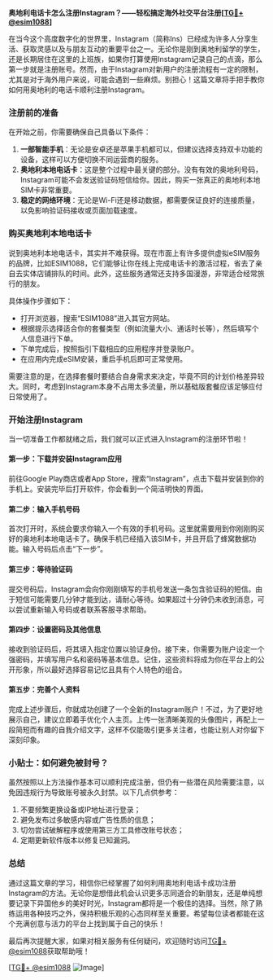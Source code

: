 **奥地利电话卡怎么注册Instagram？——轻松搞定海外社交平台注册[[TG💪+ @esim1088](https://t.me/s/esim1088)]**

在当今这个高度数字化的世界里，Instagram（简称Ins）已经成为许多人分享生活、获取灵感以及与朋友互动的重要平台之一。无论你是刚到奥地利留学的学生，还是长期居住在这里的上班族，如果你打算使用Instagram记录自己的点滴，那么第一步就是注册账号。然而，由于Instagram对新用户的注册流程有一定的限制，尤其是对于海外用户来说，可能会遇到一些麻烦。别担心！这篇文章将手把手教你如何用奥地利的电话卡顺利注册Instagram。

### 注册前的准备

在开始之前，你需要确保自己具备以下条件：

1. **一部智能手机**：无论是安卓还是苹果手机都可以，但建议选择支持双卡功能的设备，这样可以方便切换不同运营商的服务。
2. **奥地利本地电话卡**：这是整个过程中最关键的部分。没有有效的奥地利号码，Instagram可能不会发送验证码短信给你。因此，购买一张真正的奥地利本地SIM卡非常重要。
3. **稳定的网络环境**：无论是Wi-Fi还是移动数据，都需要保证良好的连接质量，以免影响验证码接收或页面加载速度。

### 购买奥地利本地电话卡

说到奥地利本地电话卡，其实并不难获得。现在市面上有许多提供虚拟eSIM服务的品牌，比如ESIM1088，它们能够让你在线上完成电话卡的激活过程，省去了亲自去实体店铺排队的时间。此外，这些服务通常还支持多国漫游，非常适合经常旅行的朋友。

具体操作步骤如下：
- 打开浏览器，搜索“ESIM1088”进入其官方网站。
- 根据提示选择适合你的套餐类型（例如流量大小、通话时长等），然后填写个人信息进行下单。
- 下单完成后，按照指引下载相应的应用程序并登录账户。
- 在应用内完成eSIM安装，重启手机后即可正常使用。

需要注意的是，在选择套餐时要结合自身需求来决定，毕竟不同的计划价格差异较大。同时，考虑到Instagram本身不占用太多流量，所以基础版套餐应该足够应付日常使用了。

### 开始注册Instagram

当一切准备工作都就绪之后，我们就可以正式进入Instagram的注册环节啦！

#### 第一步：下载并安装Instagram应用
前往Google Play商店或者App Store，搜索“Instagram”，点击下载并安装到你的手机上。安装完毕后打开软件，你会看到一个简洁明快的界面。

#### 第二步：输入手机号码
首次打开时，系统会要求你输入一个有效的手机号码。这里就需要用到你刚刚购买好的奥地利本地电话卡了。确保手机已经插入该SIM卡，并且开启了蜂窝数据功能。输入号码后点击“下一步”。

#### 第三步：等待验证码
提交号码后，Instagram会向你刚刚填写的手机号发送一条包含验证码的短信。由于短信可能需要几分钟才能到达，请耐心等待。如果超过十分钟仍未收到消息，可以尝试重新输入号码或者联系客服寻求帮助。

#### 第四步：设置密码及其他信息
接收到验证码后，将其填入指定位置以验证身份。接下来，你需要为账户设定一个强密码，并填写用户名和密码等基本信息。记住，这些资料将成为你在平台上的公开形象，所以最好选择容易记忆且具有个人特色的组合。

#### 第五步：完善个人资料
完成上述步骤后，你就成功创建了一个全新的Instagram账户！不过，为了更好地展示自己，建议立即着手优化个人主页。上传一张清晰美观的头像图片，再配上一段简短而有趣的自我介绍文字，这样不仅能吸引更多关注者，也能让别人对你留下深刻印象。

### 小贴士：如何避免被封号？

虽然按照以上方法操作基本可以顺利完成注册，但仍有一些潜在风险需要注意，以免因违规行为导致账号被永久封禁。以下几点供参考：

1. 不要频繁更换设备或IP地址进行登录；
2. 避免发布过多敏感内容或广告性质的信息；
3. 切勿尝试破解程序或使用第三方工具修改账号状态；
4. 定期更新软件版本以修复已知漏洞。

### 总结

通过这篇文章的学习，相信你已经掌握了如何利用奥地利电话卡成功注册Instagram的方法。无论你是想借此机会认识更多志同道合的新朋友，还是单纯想要记录下异国他乡的美好时光，Instagram都将是一个极佳的选择。当然，除了熟练运用各种技巧之外，保持积极乐观的心态同样至关重要。希望每位读者都能在这个充满创意与活力的平台上找到属于自己的快乐！

最后再次提醒大家，如果对相关服务有任何疑问，欢迎随时访问[TG💪+ @esim1088](https://t.me/s/esim1088)获取帮助哦！

[[TG💪+ @esim1088](https://t.me/s/esim1088) ![Image](https://i.postimg.cc/4NQfJmqS/Snipaste-2025-05-13-00-14-12.png)]